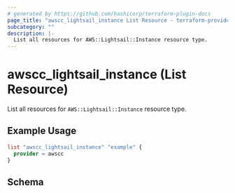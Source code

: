 ```yaml
---
# generated by https://github.com/hashicorp/terraform-plugin-docs
page_title: "awscc_lightsail_instance List Resource - terraform-provider-awscc"
subcategory: ""
description: |-
  List all resources for AWS::Lightsail::Instance resource type.
---
```


# awscc_lightsail_instance (List Resource)

List all resources for `AWS::Lightsail::Instance` resource type.

## Example Usage

```terraform
list "awscc_lightsail_instance" "example" {
  provider = awscc
}
```

<!-- schema generated by tfplugindocs -->
## Schema
